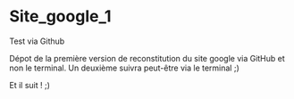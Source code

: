 # Site_google_1
Test via Github

Dépot de la première version de reconstitution du site google via GitHub et non le terminal.
Un deuxième suivra peut-être via le terminal ;)

Et il suit ! ;)
